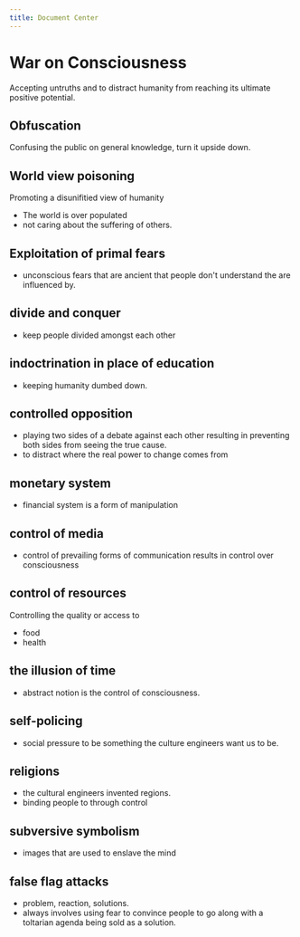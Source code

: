 ```yaml
---
title: Document Center
---
```


# War on Consciousness 

Accepting untruths and to distract humanity from reaching its ultimate positive potential.

## Obfuscation 

Confusing the public on general knowledge, turn it upside down.

## World view poisoning

Promoting  a disunifitied view of humanity

- The world is over populated
- not caring about the suffering of others.


## Exploitation of primal fears

- unconscious fears that are ancient that people don't understand the are influenced by.

## divide and conquer

- keep people divided amongst  each other

## indoctrination in place of education 

- keeping humanity dumbed down.

## controlled opposition 

- playing two sides of a debate against each other resulting in preventing both sides from seeing the true cause.
- to distract where the real power to change comes from

## monetary system

- financial system is a form of manipulation 

## control of media

- control of prevailing forms of communication results in control over consciousness 

## control  of resources

Controlling the quality or access to 

- food
- health


## the illusion of time

- abstract notion is the control of consciousness.


## self-policing

- social pressure to be something the culture engineers want us to be.

## religions

- the cultural engineers invented regions.
- binding people to through control


## subversive symbolism

-  images that are used to enslave the mind

## false flag attacks

- problem, reaction, solutions.
- always involves using fear to convince people to go along with a toltarian agenda being sold as a solution.
